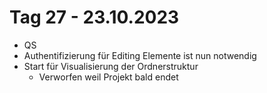# Tag 27 - 23.10.2023
- QS
- Authentifizierung für Editing Elemente ist nun notwendig
- Start für Visualisierung der Ordnerstruktur
  - Verworfen weil Projekt bald endet